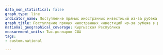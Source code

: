 ```yaml
---
data_non_statistical: false
graph_type: line
indicator_name: Поступление прямых иностранных инвестиций из-за рубежа в разбивке по  видам экономической деятельности
graph_title: Поступление прямых иностранных инвестиций из-за рубежа в разбивке по  видам экономической деятельности
national_geographical_coverage: Кыргызская Республика
measurement_units: Тыс.долларов США
tags:
- custom.national

---
```

